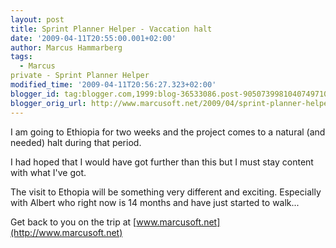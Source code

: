 ```yaml
---
layout: post
title: Sprint Planner Helper - Vaccation halt
date: '2009-04-11T20:55:00.001+02:00'
author: Marcus Hammarberg
tags:
  - Marcus
private - Sprint Planner Helper
modified_time: '2009-04-11T20:56:27.323+02:00'
blogger_id: tag:blogger.com,1999:blog-36533086.post-9050739981040749710
blogger_orig_url: http://www.marcusoft.net/2009/04/sprint-planner-helper-vaccation-halt.html
---
```



I am going to Ethiopia for two weeks and the project comes to a natural
(and needed) halt during that period.

I had hoped that I would have got further than this but I must stay
content with what I've got.

The visit to Ethopia will be something very different and exciting.
Especially with Albert who right now is 14 months and have just started
to walk...

Get back to you on the trip at
[www.marcusoft.net](http://www.marcusoft.net)
